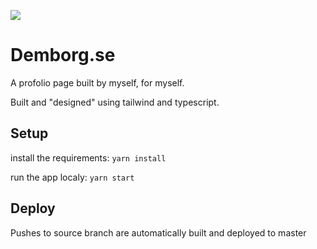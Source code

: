 ![](https://repository-images.githubusercontent.com/213425167/afbed680-a9d1-11ea-8a43-34524906fe62)
# Demborg.se
A profolio page built by myself, for myself.

Built and "designed" using tailwind and typescript.

## Setup
install the requirements:
`yarn install`

run the app localy:
`yarn start`

## Deploy
Pushes to source branch are automatically built and deployed to master
